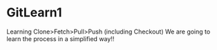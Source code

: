 # GitLearn1
Learning Clone>Fetch>Pull>Push (including Checkout)
We are going to learn the process in a simplified way!!
